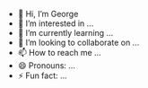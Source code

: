 - 👋 Hi, I’m George 
- 👀 I’m interested in ...
- 🌱 I’m currently learning ...
- 💞️ I’m looking to collaborate on ...
- 📫 How to reach me ...
- 😄 Pronouns: ...
- ⚡ Fun fact: ...

<!---
poiuytrewqlkjhfdM/poiuytrewqlkjhfdM is a ✨ special ✨ repository because its `README.md` (this file) appears on your GitHub profile.
You can click the Preview link to take a look at your changes.
--->
